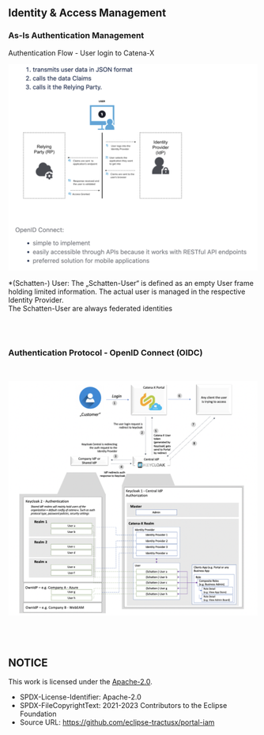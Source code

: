 ## Identity & Access Management

### As-Is Authentication Management

Authentication Flow - User login to Catena-X

![AuthenticationFlow](/docs/static/authentication-flow.png)

\*(Schatten-) User: The „Schatten-User“ is defined as an empty User frame holding limited information. The actual user is managed in the respective Identity Provider.  
The Schatten-User are always federated identities

<br>
<br>

### Authentication Protocol - OpenID Connect (OIDC)

<br>

![AuthenticationProtocol](/docs/static/authentication-protocol.png)
<br>

<br>
<br>

## NOTICE

This work is licensed under the [Apache-2.0](https://www.apache.org/licenses/LICENSE-2.0).

- SPDX-License-Identifier: Apache-2.0
- SPDX-FileCopyrightText: 2021-2023 Contributors to the Eclipse Foundation
- Source URL: https://github.com/eclipse-tractusx/portal-iam

